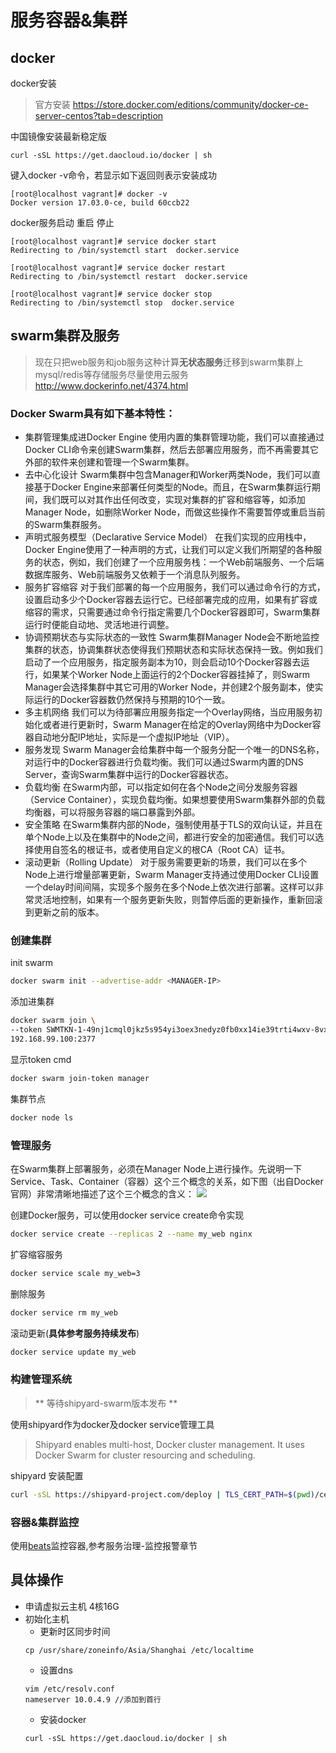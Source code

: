 # 服务容器&集群
## docker 
docker安装

>官方安装 https://store.docker.com/editions/community/docker-ce-server-centos?tab=description

中国镜像安装最新稳定版
```Shell
curl -sSL https://get.daocloud.io/docker | sh
```

键入docker -v命令，若显示如下返回则表示安装成功

```shell
[root@localhost vagrant]# docker -v
Docker version 17.03.0-ce, build 60ccb22
```

docker服务启动 重启 停止

```Shell
[root@localhost vagrant]# service docker start
Redirecting to /bin/systemctl start  docker.service

[root@localhost vagrant]# service docker restart
Redirecting to /bin/systemctl restart  docker.service

[root@localhost vagrant]# service docker stop
Redirecting to /bin/systemctl stop  docker.service
```

## swarm集群及服务
> 现在只把web服务和job服务这种计算**无状态服务**迁移到swarm集群上
> mysql/redis等存储服务尽量使用云服务
> http://www.dockerinfo.net/4374.html

### Docker Swarm具有如下基本特性：
- 集群管理集成进Docker Engine
使用内置的集群管理功能，我们可以直接通过Docker CLI命令来创建Swarm集群，然后去部署应用服务，而不再需要其它外部的软件来创建和管理一个Swarm集群。
- 去中心化设计
Swarm集群中包含Manager和Worker两类Node，我们可以直接基于Docker Engine来部署任何类型的Node。而且，在Swarm集群运行期间，我们既可以对其作出任何改变，实现对集群的扩容和缩容等，如添加Manager Node，如删除Worker Node，而做这些操作不需要暂停或重启当前的Swarm集群服务。
- 声明式服务模型（Declarative Service Model）
在我们实现的应用栈中，Docker Engine使用了一种声明的方式，让我们可以定义我们所期望的各种服务的状态，例如，我们创建了一个应用服务栈：一个Web前端服务、一个后端数据库服务、Web前端服务又依赖于一个消息队列服务。
- 服务扩容缩容
对于我们部署的每一个应用服务，我们可以通过命令行的方式，设置启动多少个Docker容器去运行它。已经部署完成的应用，如果有扩容或缩容的需求，只需要通过命令行指定需要几个Docker容器即可，Swarm集群运行时便能自动地、灵活地进行调整。
- 协调预期状态与实际状态的一致性
Swarm集群Manager Node会不断地监控集群的状态，协调集群状态使得我们预期状态和实际状态保持一致。例如我们启动了一个应用服务，指定服务副本为10，则会启动10个Docker容器去运行，如果某个Worker Node上面运行的2个Docker容器挂掉了，则Swarm Manager会选择集群中其它可用的Worker Node，并创建2个服务副本，使实际运行的Docker容器数仍然保持与预期的10个一致。
- 多主机网络
我们可以为待部署应用服务指定一个Overlay网络，当应用服务初始化或者进行更新时，Swarm Manager在给定的Overlay网络中为Docker容器自动地分配IP地址，实际是一个虚拟IP地址（VIP）。
- 服务发现
Swarm Manager会给集群中每一个服务分配一个唯一的DNS名称，对运行中的Docker容器进行负载均衡。我们可以通过Swarm内置的DNS Server，查询Swarm集群中运行的Docker容器状态。
- 负载均衡
在Swarm内部，可以指定如何在各个Node之间分发服务容器（Service Container），实现负载均衡。如果想要使用Swarm集群外部的负载均衡器，可以将服务容器的端口暴露到外部。
- 安全策略
在Swarm集群内部的Node，强制使用基于TLS的双向认证，并且在单个Node上以及在集群中的Node之间，都进行安全的加密通信。我们可以选择使用自签名的根证书，或者使用自定义的根CA（Root CA）证书。
- 滚动更新（Rolling Update）
对于服务需要更新的场景，我们可以在多个Node上进行增量部署更新，Swarm Manager支持通过使用Docker CLI设置一个delay时间间隔，实现多个服务在多个Node上依次进行部署。这样可以非常灵活地控制，如果有一个服务更新失败，则暂停后面的更新操作，重新回滚到更新之前的版本。

### 创建集群
init swarm
```bash
docker swarm init --advertise-addr <MANAGER-IP>
```

添加进集群
```bash
docker swarm join \
--token SWMTKN-1-49nj1cmql0jkz5s954yi3oex3nedyz0fb0xx14ie39trti4wxv-8vxv8rssmk743ojnwacrr2e7c \
192.168.99.100:2377
```

显示token cmd
```bash
docker swarm join-token manager
```

集群节点
```bash
docker node ls
```

### 管理服务
在Swarm集群上部署服务，必须在Manager Node上进行操作。先说明一下Service、Task、Container（容器）这个三个概念的关系，如下图（出自Docker官网）非常清晰地描述了这个三个概念的含义：
![](http://img.dockerinfo.net/2017/03/20170315210902.jpg)

创建Docker服务，可以使用docker service create命令实现
```bash
docker service create --replicas 2 --name my_web nginx
```
扩容缩容服务
```bash
docker service scale my_web=3
```
删除服务
```bash
docker service rm my_web
```
滚动更新(**具体参考服务持续发布**)
```bash
docker service update my_web
```

### 构建管理系统  
> ** 等待shipyard-swarm版本发布 **

使用shipyard作为docker及docker service管理工具
> Shipyard enables multi-host, Docker cluster management. It uses Docker Swarm for cluster resourcing and scheduling.

shipyard 安装配置
```bash
curl -sSL https://shipyard-project.com/deploy | TLS_CERT_PATH=$(pwd)/certs bash -s
```

### 容器&集群监控
使用[beats](https://www.elastic.co/cn/products/beats)监控容器,参考服务治理-监控报警章节


## 具体操作
- 申请虚拟云主机 4核16G
- 初始化主机
  - 更新时区同步时间
  ```shell
  cp /usr/share/zoneinfo/Asia/Shanghai /etc/localtime
  ```
  - 设置dns
  ```shell
  vim /etc/resolv.conf
  nameserver 10.0.4.9 //添加到首行
  ```
  - 安装docker
  ```shell
  curl -sSL https://get.daocloud.io/docker | sh
  ```


  
  



